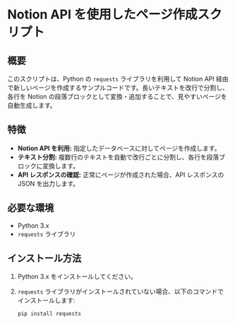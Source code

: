 # Notion API を使用したページ作成スクリプト

## 概要
このスクリプトは、Python の `requests` ライブラリを利用して Notion API 経由で新しいページを作成するサンプルコードです。長いテキストを改行で分割し、各行を Notion の段落ブロックとして変換・追加することで、見やすいページを自動生成します。

## 特徴
- **Notion API を利用:** 指定したデータベースに対してページを作成します。
- **テキスト分割:** 複数行のテキストを自動で改行ごとに分割し、各行を段落ブロックに変換します。
- **API レスポンスの確認:** 正常にページが作成された場合、API レスポンスの JSON を出力します。

## 必要な環境
- Python 3.x
- `requests` ライブラリ

## インストール方法
1. Python 3.x をインストールしてください。
2. `requests` ライブラリがインストールされていない場合、以下のコマンドでインストールします:

   ```bash
   pip install requests
